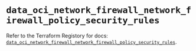 # `data_oci_network_firewall_network_firewall_policy_security_rules`

Refer to the Terraform Registory for docs: [`data_oci_network_firewall_network_firewall_policy_security_rules`](https://registry.terraform.io/providers/oracle/oci/6.18.0/docs/data-sources/network_firewall_network_firewall_policy_security_rules).
